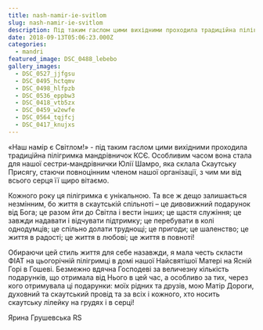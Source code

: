 ```yaml
---
title: nash-namir-ie-svitlom
slug: nash-namir-ie-svitlom
description: Під таким гаслом цими вихідними проходила традиційна пілігримка у Гошів
date: 2018-09-13T05:06:23.000Z
categories:
  - mandri
featured_image: DSC_0488_lebebo
gallery_images:
  - DSC_0527_jjfgsu
  - DSC_0495_hctqmv
  - DSC_0498_hlfpzb
  - DSC_0536_eppbw3
  - DSC_0418_vtb5zx
  - DSC_0459_w2ewfe
  - DSC_0564_tqjfcj
  - DSC_0417_knujxs
---
```

«Наш намір є Світлом!» - під таким гаслом цими вихідними проходила традиційна пілігримка мандрівничок КСЄ. Особливим часом вона стала для нашої сестри-мандрівнички Юлії Шамро, яка склала Скаутську Присягу, стаючи повноцінним членом нашої організації, з чим ми від всього серця її щиро вітаємо.

Кожного року ця пілігримка є унікальною. Та все ж дещо залишається незмінним, бо життя в скаутській спільноті – це дивовижний подарунок від Бога; це разом йти до Світла і вести інших; це щастя служіння; це завжди надавати і відчувати підтримку; це перебувати в колі однодумців; це спільно долати труднощі; це пригоди; це шаленство; це життя в радості; це життя в любові; це життя в повноті!

Обираючи цей стиль життя для себе назавжди, я мала честь скласти ФІАТ на цьогорічній пілігримці в домі нашої Найсвятішої Матері на Ясній Горі в Гошеві. Безмежно вдячна Господеві за величезну кількість подарунків, що отримала від Нього в цей час, а особливо за тих, через кого отримувала ці подарунки: моїх рідних та друзів, мою Матір Дороги, духовний та скаутський провід та за всіх і кожного, хто носить скаутську лілейку на грудях і в серці!

Ярина Грушевська RS
